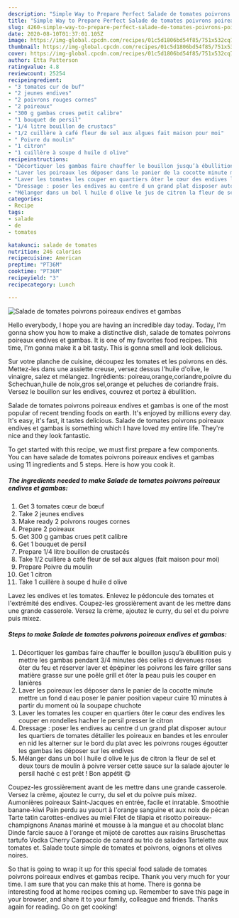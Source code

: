 ```yaml
---
description: "Simple Way to Prepare Perfect Salade de tomates poivrons poireaux endives et gambas"
title: "Simple Way to Prepare Perfect Salade de tomates poivrons poireaux endives et gambas"
slug: 4260-simple-way-to-prepare-perfect-salade-de-tomates-poivrons-poireaux-endives-et-gambas
date: 2020-08-10T01:37:01.105Z
image: https://img-global.cpcdn.com/recipes/01c5d1806bd54f85/751x532cq70/salade-de-tomates-poivrons-poireaux-endives-et-gambas-photo-principale-de-la-recette.jpg
thumbnail: https://img-global.cpcdn.com/recipes/01c5d1806bd54f85/751x532cq70/salade-de-tomates-poivrons-poireaux-endives-et-gambas-photo-principale-de-la-recette.jpg
cover: https://img-global.cpcdn.com/recipes/01c5d1806bd54f85/751x532cq70/salade-de-tomates-poivrons-poireaux-endives-et-gambas-photo-principale-de-la-recette.jpg
author: Etta Patterson
ratingvalue: 4.8
reviewcount: 25254
recipeingredient:
- "3 tomates cur de buf"
- "2 jeunes endives"
- "2 poivrons rouges cornes"
- "2 poireaux"
- "300 g gambas crues petit calibre"
- "1 bouquet de persil"
- "1/4 litre bouillon de crustacs"
- "1/2 cuillère à café fleur de sel aux algues fait maison pour moi"
- " Poivre du moulin"
- "1 citron"
- "1 cuillère à soupe d huile d olive"
recipeinstructions:
- "Décortiquer les gambas faire chauffer le bouillon jusqu’à ébullition puis y mettre les gambas pendant 3/4 minutes dès celles ci devenues roses ôter du feu et réserver laver et épépiner les poivrons les faire griller sans matière grasse sur une poêle grill et ôter la peau puis les couper en lanières"
- "Laver les poireaux les déposer dans le panier de la cocotte minute mettre un fond d eau poser le panier position vapeur cuire 10 minutes à partir du moment où la soupape chuchote"
- "Laver les tomates les couper en quartiers ôter le cœur des endives les couper en rondelles hacher le persil presser le citron"
- "Dressage : poser les endives au centre d un grand plat disposer autour les quartiers de tomates détailler les poireaux en bandes et les enrouler en nid les alterner sur le bord du plat avec les poivrons rouges égoutter les gambas les déposer sur les endives"
- "Mélanger dans un bol l huile d olive le jus de citron la fleur de sel et deux tours de moulin à poivre verser cette sauce sur la salade ajouter le persil haché c est prêt ! Bon appétit 😋"
categories:
- Recipe
tags:
- salade
- de
- tomates

katakunci: salade de tomates 
nutrition: 246 calories
recipecuisine: American
preptime: "PT36M"
cooktime: "PT36M"
recipeyield: "3"
recipecategory: Lunch

---
```



![Salade de tomates poivrons poireaux endives et gambas](https://img-global.cpcdn.com/recipes/01c5d1806bd54f85/751x532cq70/salade-de-tomates-poivrons-poireaux-endives-et-gambas-photo-principale-de-la-recette.jpg)

Hello everybody, I hope you are having an incredible day today. Today, I'm gonna show you how to make a distinctive dish, salade de tomates poivrons poireaux endives et gambas. It is one of my favorites food recipes. This time, I'm gonna make it a bit tasty. This is gonna smell and look delicious.

Sur votre planche de cuisine, découpez les tomates et les poivrons en dés. Mettez-les dans une assiette creuse, versez dessus l&#39;huile d&#39;olive, le vinaigre, salez et mélangez. Ingrédients: poireau,orange,coriandre,poivre du Schechuan,huile de noix,gros sel,orange et peluches de coriandre frais. Versez le bouillon sur les endives, couvrez et portez à ébullition.

Salade de tomates poivrons poireaux endives et gambas is one of the most popular of recent trending foods on earth. It's enjoyed by millions every day. It's easy, it's fast, it tastes delicious. Salade de tomates poivrons poireaux endives et gambas is something which I have loved my entire life. They're nice and they look fantastic.


To get started with this recipe, we must first prepare a few components. You can have salade de tomates poivrons poireaux endives et gambas using 11 ingredients and 5 steps. Here is how you cook it.

<!--inarticleads1-->

##### The ingredients needed to make Salade de tomates poivrons poireaux endives et gambas:

1. Get 3 tomates cœur de bœuf
1. Take 2 jeunes endives
1. Make ready 2 poivrons rouges cornes
1. Prepare 2 poireaux
1. Get 300 g gambas crues petit calibre
1. Get 1 bouquet de persil
1. Prepare 1/4 litre bouillon de crustacés
1. Take 1/2 cuillère à café fleur de sel aux algues (fait maison pour moi)
1. Prepare  Poivre du moulin
1. Get 1 citron
1. Take 1 cuillère à soupe d huile d olive


Lavez les endives et les tomates. Enlevez le pédoncule des tomates et l&#39;extrémité des endives. Coupez-les grossièrement avant de les mettre dans une grande casserole. Versez la crème, ajoutez le curry, du sel et du poivre puis mixez. 

<!--inarticleads2-->

##### Steps to make Salade de tomates poivrons poireaux endives et gambas:

1. Décortiquer les gambas faire chauffer le bouillon jusqu’à ébullition puis y mettre les gambas pendant 3/4 minutes dès celles ci devenues roses ôter du feu et réserver laver et épépiner les poivrons les faire griller sans matière grasse sur une poêle grill et ôter la peau puis les couper en lanières
1. Laver les poireaux les déposer dans le panier de la cocotte minute mettre un fond d eau poser le panier position vapeur cuire 10 minutes à partir du moment où la soupape chuchote
1. Laver les tomates les couper en quartiers ôter le cœur des endives les couper en rondelles hacher le persil presser le citron
1. Dressage : poser les endives au centre d un grand plat disposer autour les quartiers de tomates détailler les poireaux en bandes et les enrouler en nid les alterner sur le bord du plat avec les poivrons rouges égoutter les gambas les déposer sur les endives
1. Mélanger dans un bol l huile d olive le jus de citron la fleur de sel et deux tours de moulin à poivre verser cette sauce sur la salade ajouter le persil haché c est prêt ! Bon appétit 😋


Coupez-les grossièrement avant de les mettre dans une grande casserole. Versez la crème, ajoutez le curry, du sel et du poivre puis mixez. Aumonières poireaux Saint-Jacques en entrée, facile et inratable. Smoothie banane-kiwi Pain perdu au yaourt à l&#39;orange sanguine et aux noix de pécan Tarte tatin carottes-endives au miel Filet de tilapia et risotto poireaux-champignons Ananas mariné et mousse à la mangue et au chocolat blanc Dinde farcie sauce à l&#39;orange et mijoté de carottes aux raisins Bruschettas tartufo Vodka Cherry Carpaccio de canard au trio de salades Tartelette aux tomates et. Salade toute simple de tomates et poivrons, oignons et olives noires. 

So that is going to wrap it up for this special food salade de tomates poivrons poireaux endives et gambas recipe. Thank you very much for your time. I am sure that you can make this at home. There is gonna be interesting food at home recipes coming up. Remember to save this page in your browser, and share it to your family, colleague and friends. Thanks again for reading. Go on get cooking!
